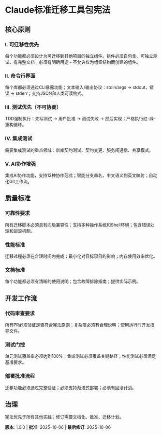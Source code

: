 <!--
Sync Impact Report:
- Version change: 1.0.0 → 1.0.0 (initial constitution)
- Modified principles: N/A (initial creation)
- Added sections: All sections (5核心原则, 3质量标准, 3开发工作流, 治理)
- Removed sections: N/A
- Templates requiring updates: ✅ plan-template.md, ✅ spec-template.md, ✅ tasks-template.md
- Follow-up TODOs: N/A
- Summary: 已创建Claude标准迁移工具包的完整宪法，包含5个核心原则（可迁移性优先、CLI界面、测试优先、集成测试、AI协作增强），以及质量标准、开发工作流和治理结构
-->

# Claude标准迁移工具包宪法

## 核心原则

### I. 可迁移性优先
每个功能都必须设计为可迁移到其他项目的独立组件。组件必须自包含、可独立测试、有完整文档；必须有明确用途 - 不允许仅为组织结构而创建的组件。

### II. 命令行界面
每个库都必须通过CLI暴露功能；文本输入/输出协议：stdin/args → stdout，错误 → stderr；支持JSON和人类可读格式。

### III. 测试优先（不可协商）
TDD强制执行：先写测试 → 用户批准 → 测试失败 → 然后实现；严格执行红-绿-重构循环。

### IV. 集成测试
需要集成测试的重点领域：新库契约测试、契约变更、服务间通信、共享模式。

### V. AI协作增强
集成AI协作功能，支持12种协作范式；智能分支命名，中文语义到英文映射；自动化Git工作流。

## 质量标准

### 可靠性要求
所有迁移脚本必须具有向后兼容性；支持多种操作系统和Shell环境；包含错误处理和回滚机制。

### 性能标准
迁移过程必须在合理时间内完成；最小化对目标项目的影响；内存使用效率优化。

### 文档标准
每个功能都必须有清晰的使用说明；包含故障排除指南；提供实际示例。

## 开发工作流

### 代码审查要求
所有PR必须验证是否符合宪法原则；复杂度必须有合理说明；使用运行时开发指导文件。

### 测试门控
单元测试覆盖率必须达到100%；集成测试必须覆盖关键路径；性能测试必须满足基准要求。

### 部署批准流程
迁移功能必须通过完整验证；必须支持渐进式部署；必须有回滚计划。

## 治理

宪法优先于所有其他实践；修订需要文档化、批准、迁移计划。

**版本**: 1.0.0 | **批准**: 2025-10-06 | **最后修订**: 2025-10-06